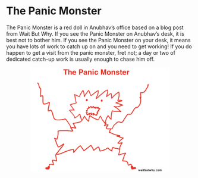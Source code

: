 # The Panic Monster

The Panic Monster is a red doll in Anubhav’s office based on a blog post from Wait But Why. If you see the Panic Monster on Anubhav’s desk, it is best not to bother him. If you see the Panic Monster on your desk, it means you have lots of work to catch up on and you need to get working! If you do happen to get a visit from the panic monster, fret not; a day or two of dedicated catch-up work is usually enough to chase him off.

<div align="center" data-full-width="true">

<figure><img src="../../.gitbook/assets/image (9).png" alt="" width="375"><figcaption></figcaption></figure>

</div>
